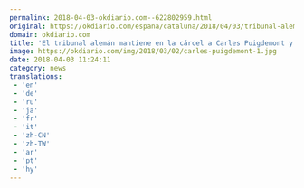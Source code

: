 ```yaml
---
permalink: 2018-04-03-okdiario.com--622802959.html
original: https://okdiario.com/espana/cataluna/2018/04/03/tribunal-aleman-carcel-carles-puigdemont-2057749
domain: okdiario.com
title: 'El tribunal alemán mantiene en la cárcel a Carles Puigdemont y espera resolver "en un par de días" | Última hora Puigdemont'
image: https://okdiario.com/img/2018/03/02/carles-puigdemont-1.jpg
date: 2018-04-03 11:24:11
category: news
translations: 
 - 'en'
 - 'de'
 - 'ru'
 - 'ja'
 - 'fr'
 - 'it'
 - 'zh-CN'
 - 'zh-TW'
 - 'ar'
 - 'pt'
 - 'hy'
---
```


